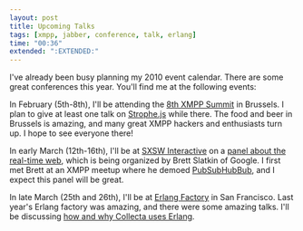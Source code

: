 ```yaml
---
layout: post
title: Upcoming Talks
tags: [xmpp, jabber, conference, talk, erlang]
time: "00:36"
extended: ":EXTENDED:"
---
```


I've already been busy planning my 2010 event calendar. There are
some great conferences this year. You'll find me at the following events:

In February (5th-8th), I'll be attending the [8th XMPP
Summit](http://xmpp.org/summit/summit8.shtml) in Brussels. I plan to
give at least one talk on
[Strophe.js](http://code.stanziq.com/strophe) while there. The food
and beer in Brussels is amazing, and many great XMPP hackers and
enthusiasts turn up. I hope to see everyone there!

In early March (12th-16th), I'll be at [SXSW
Interactive](http://sxsw.com/interactive) on a [panel about the
real-time web](http://panelpicker.sxsw.com/ideas/view/4390), which is
being organized by Brett Slatkin of Google. I first met Brett at an
XMPP meetup where he demoed
[PubSubHubBub](http://code.google.com/p/pubsubhubbub/), and I expect
this panel will be great.

In late March (25th and 26th), I'll be at [Erlang
Factory](http://www.erlang-factory.com/conference/SFBay2010) in San
Francisco. Last year's Erlang factory was amazing, and there were some
amazing talks. I'll be discussing [how and why Collecta uses
Erlang](http://www.erlang-factory.com/conference/SFBay2010/speakers/jackmoffit).
